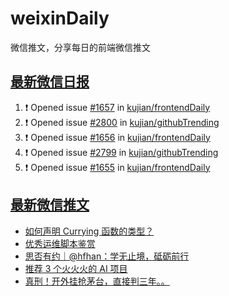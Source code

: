 # weixinDaily
微信推文，分享每日的前端微信推文

## [最新微信日报](https://github.com/kujian/weixinDaily/issues)

<!--START_SECTION:activity-->
1. ❗ Opened issue [#1657](https://github.com/kujian/frontendDaily/issues/1657) in [kujian/frontendDaily](https://github.com/kujian/frontendDaily)
2. ❗ Opened issue [#2800](https://github.com/kujian/githubTrending/issues/2800) in [kujian/githubTrending](https://github.com/kujian/githubTrending)
3. ❗ Opened issue [#1656](https://github.com/kujian/frontendDaily/issues/1656) in [kujian/frontendDaily](https://github.com/kujian/frontendDaily)
4. ❗ Opened issue [#2799](https://github.com/kujian/githubTrending/issues/2799) in [kujian/githubTrending](https://github.com/kujian/githubTrending)
5. ❗ Opened issue [#1655](https://github.com/kujian/frontendDaily/issues/1655) in [kujian/frontendDaily](https://github.com/kujian/frontendDaily)
<!--END_SECTION:activity-->


## [最新微信推文](https://weixin.qdkfweb.cn/)

<!-- BLOG-POST-LIST:START -->
- [如何声明 Currying 函数的类型？](https://weixin.qdkfweb.cn/41001.html)
- [优秀运维脚本鉴赏](https://weixin.qdkfweb.cn/41008.html)
- [思否有约｜@hfhan：学无止境，砥砺前行](https://weixin.qdkfweb.cn/41002.html)
- [推荐 3 个火火火的 AI 项目](https://weixin.qdkfweb.cn/40981.html)
- [真刑！开外挂抢茅台，直接判三年。。](https://weixin.qdkfweb.cn/40968.html)
<!-- BLOG-POST-LIST:END -->